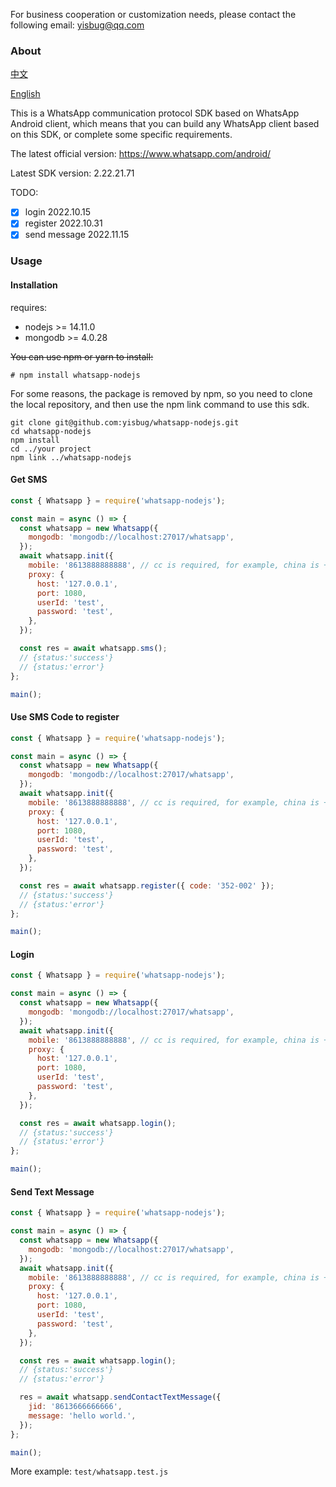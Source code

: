 For business cooperation or customization needs, please contact the following email: yisbug@qq.com

### About

[中文](README_CN.md)

[English](README.md)

This is a WhatsApp communication protocol SDK based on WhatsApp Android client, which means that you can build any WhatsApp client based on this SDK, or complete some specific requirements.

The latest official version: https://www.whatsapp.com/android/

Latest SDK version: 2.22.21.71

TODO:

- [x] login 2022.10.15
- [x] register 2022.10.31
- [x] send message 2022.11.15

### Usage

#### Installation

requires:

- nodejs >= 14.11.0
- mongodb >= 4.0.28

~~You can use npm or yarn to install:~~

```shell
# npm install whatsapp-nodejs
```

For some reasons, the package is removed by npm, so you need to clone the local repository, and then use the npm link command to use this sdk.

```shell
git clone git@github.com:yisbug/whatsapp-nodejs.git
cd whatsapp-nodejs
npm install
cd ../your project
npm link ../whatsapp-nodejs
```

#### Get SMS

```javascript
const { Whatsapp } = require('whatsapp-nodejs');

const main = async () => {
  const whatsapp = new Whatsapp({
    mongodb: 'mongodb://localhost:27017/whatsapp',
  });
  await whatsapp.init({
    mobile: '8613888888888', // cc is required, for example, china is +86
    proxy: {
      host: '127.0.0.1',
      port: 1080,
      userId: 'test',
      password: 'test',
    },
  });

  const res = await whatsapp.sms();
  // {status:'success'}
  // {status:'error'}
};

main();
```

#### Use SMS Code to register

```javascript
const { Whatsapp } = require('whatsapp-nodejs');

const main = async () => {
  const whatsapp = new Whatsapp({
    mongodb: 'mongodb://localhost:27017/whatsapp',
  });
  await whatsapp.init({
    mobile: '8613888888888', // cc is required, for example, china is +86
    proxy: {
      host: '127.0.0.1',
      port: 1080,
      userId: 'test',
      password: 'test',
    },
  });

  const res = await whatsapp.register({ code: '352-002' });
  // {status:'success'}
  // {status:'error'}
};

main();
```

#### Login

```javascript
const { Whatsapp } = require('whatsapp-nodejs');

const main = async () => {
  const whatsapp = new Whatsapp({
    mongodb: 'mongodb://localhost:27017/whatsapp',
  });
  await whatsapp.init({
    mobile: '8613888888888', // cc is required, for example, china is +86
    proxy: {
      host: '127.0.0.1',
      port: 1080,
      userId: 'test',
      password: 'test',
    },
  });

  const res = await whatsapp.login();
  // {status:'success'}
  // {status:'error'}
};

main();
```

#### Send Text Message

```javascript
const { Whatsapp } = require('whatsapp-nodejs');

const main = async () => {
  const whatsapp = new Whatsapp({
    mongodb: 'mongodb://localhost:27017/whatsapp',
  });
  await whatsapp.init({
    mobile: '8613888888888', // cc is required, for example, china is +86
    proxy: {
      host: '127.0.0.1',
      port: 1080,
      userId: 'test',
      password: 'test',
    },
  });

  const res = await whatsapp.login();
  // {status:'success'}
  // {status:'error'}

  res = await whatsapp.sendContactTextMessage({
    jid: '8613666666666',
    message: 'hello world.',
  });
};

main();
```

More example: `test/whatsapp.test.js`
